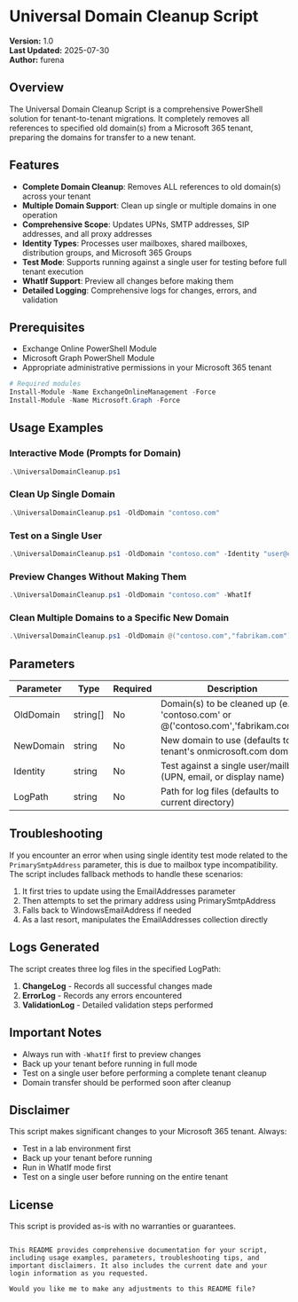 
# Universal Domain Cleanup Script

**Version:** 1.0  
**Last Updated:** 2025-07-30  
**Author:** furena  

## Overview

The Universal Domain Cleanup Script is a comprehensive PowerShell solution for tenant-to-tenant migrations. It completely removes all references to specified old domain(s) from a Microsoft 365 tenant, preparing the domains for transfer to a new tenant.

## Features

- **Complete Domain Cleanup**: Removes ALL references to old domain(s) across your tenant
- **Multiple Domain Support**: Clean up single or multiple domains in one operation
- **Comprehensive Scope**: Updates UPNs, SMTP addresses, SIP addresses, and all proxy addresses
- **Identity Types**: Processes user mailboxes, shared mailboxes, distribution groups, and Microsoft 365 Groups
- **Test Mode**: Supports running against a single user for testing before full tenant execution
- **WhatIf Support**: Preview all changes before making them
- **Detailed Logging**: Comprehensive logs for changes, errors, and validation

## Prerequisites

- Exchange Online PowerShell Module
- Microsoft Graph PowerShell Module
- Appropriate administrative permissions in your Microsoft 365 tenant

```powershell
# Required modules
Install-Module -Name ExchangeOnlineManagement -Force
Install-Module -Name Microsoft.Graph -Force
```

## Usage Examples

### Interactive Mode (Prompts for Domain)

```powershell
.\UniversalDomainCleanup.ps1
```

### Clean Up Single Domain

```powershell
.\UniversalDomainCleanup.ps1 -OldDomain "contoso.com"
```

### Test on a Single User

```powershell
.\UniversalDomainCleanup.ps1 -OldDomain "contoso.com" -Identity "user@contoso.com"
```

### Preview Changes Without Making Them

```powershell
.\UniversalDomainCleanup.ps1 -OldDomain "contoso.com" -WhatIf
```

### Clean Multiple Domains to a Specific New Domain

```powershell
.\UniversalDomainCleanup.ps1 -OldDomain @("contoso.com","fabrikam.com") -NewDomain "newcompany.onmicrosoft.com"
```

## Parameters

| Parameter | Type | Required | Description |
|-----------|------|----------|-------------|
| OldDomain | string[] | No | Domain(s) to be cleaned up (e.g., 'contoso.com' or @('contoso.com','fabrikam.com')) |
| NewDomain | string | No | New domain to use (defaults to tenant's onmicrosoft.com domain) |
| Identity | string | No | Test against a single user/mailbox (UPN, email, or display name) |
| LogPath | string | No | Path for log files (defaults to current directory) |

## Troubleshooting

If you encounter an error when using single identity test mode related to the `PrimarySmtpAddress` parameter, this is due to mailbox type incompatibility. The script includes fallback methods to handle these scenarios:

1. It first tries to update using the EmailAddresses parameter
2. Then attempts to set the primary address using PrimarySmtpAddress
3. Falls back to WindowsEmailAddress if needed
4. As a last resort, manipulates the EmailAddresses collection directly

## Logs Generated

The script creates three log files in the specified LogPath:

1. **ChangeLog** - Records all successful changes made
2. **ErrorLog** - Records any errors encountered
3. **ValidationLog** - Detailed validation steps performed

## Important Notes

- Always run with `-WhatIf` first to preview changes
- Back up your tenant before running in full mode
- Test on a single user before performing a complete tenant cleanup
- Domain transfer should be performed soon after cleanup

## Disclaimer

This script makes significant changes to your Microsoft 365 tenant. Always:
- Test in a lab environment first
- Back up your tenant before running
- Run in WhatIf mode first
- Test on a single user before running on the entire tenant

## License

This script is provided as-is with no warranties or guarantees.
```

This README provides comprehensive documentation for your script, including usage examples, parameters, troubleshooting tips, and important disclaimers. It also includes the current date and your login information as you requested.

Would you like me to make any adjustments to this README file?
